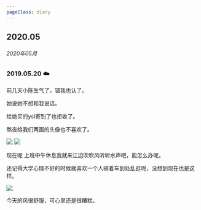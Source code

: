 ```yaml
---
pageClass: diary
---
```


## 2020.05
###### 2020年05月




### 2019.05.20 ☁️
前几天小陈生气了，错我也认了。

她说她不想和我说话。

给她买的ysl寄到了也拒收了。

熬夜给我们两画的头像也不喜欢了。

<img src="https://pic3.zhimg.com/80/v2-c64457781979b768a45ed6409a1721c4_720w.jpg" />

<img src="https://pic3.zhimg.com/80/v2-570dc0b0c91a53b044b38479d7abaf10_720w.jpg" />


现在呢 上班中午休息我就来江边吹吹风听听水声吧，能怎么办呢。

还记得大学心情不好的时候就喜欢一个人骑着车到处乱逛呢，没想到现在也是这样。

<img src="https://pic4.zhimg.com/80/v2-4e66021a1e7a374945e5619d091ae686_720w.jpg" />

今天的风很舒服，可心里还是很糟糕。